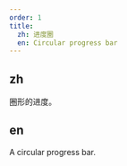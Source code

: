 ```yaml
---
order: 1
title:
  zh: 进度圈
  en: Circular progress bar
---
```


## zh

圈形的进度。

## en

A circular progress bar.

